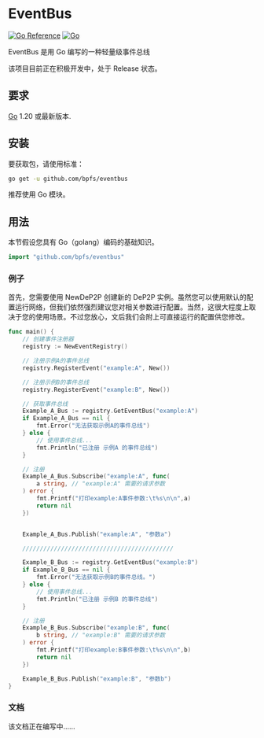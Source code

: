# EventBus

[![Go Reference](https://pkg.go.dev/badge/github.com/klauspost/reedsolomon.svg)](https://pkg.go.dev/github.com/bpfs/eventbus) [![Go](https://github.com/klauspost/reedsolomon/actions/workflows/go.yml/badge.svg)]()

EventBus 是用 Go 编写的一种轻量级事件总线

该项目目前正在积极开发中，处于 Release 状态。

## 要求

[Go](http://golang.org) 1.20 或最新版本.

## 安装

要获取包，请使用标准：

```bash
go get -u github.com/bpfs/eventbus
```

推荐使用 Go 模块。

## 用法

本节假设您具有 Go（golang）编码的基础知识。 

```go
import "github.com/bpfs/eventbus"
```

### 例子

首先，您需要使用 NewDeP2P 创建新的 DeP2P 实例。虽然您可以使用默认的配置运行网络，但我们依然强烈建议您对相关参数进行配置。当然，这很大程度上取决于您的使用场景。不过您放心，文后我们会附上可直接运行的配置供您修改。

```Go
func main() {
	// 创建事件注册器
	registry := NewEventRegistry()

	// 注册示例A的事件总线
	registry.RegisterEvent("example:A", New())

	// 注册示例B的事件总线
	registry.RegisterEvent("example:B", New())

	// 获取事件总线
	Example_A_Bus := registry.GetEventBus("example:A")
	if Example_A_Bus == nil {
		fmt.Error("无法获取示例A的事件总线")
	} else {
		// 使用事件总线...
		fmt.Println("已注册 示例A 的事件总线")
	}

	// 注册
	Example_A_Bus.Subscribe("example:A", func(
		a string, // "example:A" 需要的请求参数
	) error {
		fmt.Printf("打印example:A事件参数:\t%s\n\n",a)
		return nil
	})


	Example_A_Bus.Publish("example:A", "参数a")

	///////////////////////////////////////////

	Example_B_Bus := registry.GetEventBus("example:B")
	if Example_B_Bus == nil {
		fmt.Error("无法获取示例B的事件总线。")
	} else {
		// 使用事件总线...
		fmt.Println("已注册 示例B 的事件总线")
	}

	// 注册
	Example_B_Bus.Subscribe("example:B", func(
		b string, // "example:B" 需要的请求参数
	) error {
		fmt.Printf("打印example:B事件参数:\t%s\n\n",b)
		return nil
	})

	Example_B_Bus.Publish("example:B", "参数b")
}

```

### 文档

该文档正在编写中……
 